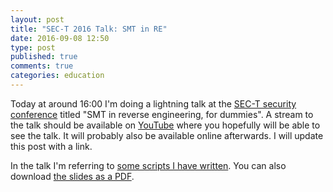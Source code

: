 ```yaml
---
layout: post
title: "SEC-T 2016 Talk: SMT in RE"
date: 2016-09-08 12:50
type: post
published: true
comments: true
categories: education
---
```


Today at around 16:00 I'm doing a lightning talk at the [SEC-T security conference](https://www.sec-t.org/) titled "SMT in reverse engineering, for dummies".
A stream to the talk should be available on [YouTube](https://www.youtube.com/watch?v=wtVxGpXMgPU) where you hopefully will be able to see the talk.
It will probably also be available online afterwards. I will update this post with a link.

In the talk I'm referring to [some scripts I have written](/assets/other/smt-code.zip). You can also download [the slides as a PDF](/assets/other/smt-slides.pdf). 

